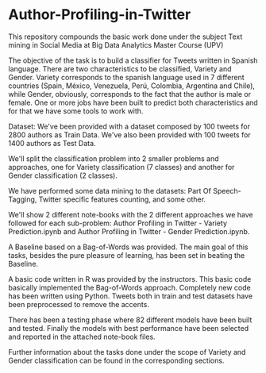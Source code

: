 # Author-Profiling-in-Twitter
This repository compounds the basic work done under the subject Text mining in Social Media at Big Data Analytics Master Course (UPV)

The objective of the task is to build a classifier for Tweets written in Spanish language. There are two characteristics to be classified, Variety and Gender. Variety corresponds to the spanish language used in 7 different countries (Spain, México, Venezuela, Perú, Colombia, Argentina and Chile), while Gender, obviously, corresponds to the fact that the author is male or female. One or more jobs have been built to predict both characteristics and for that we have some tools to work with.

Dataset: We've been provided with a dataset composed by 100 tweets for 2800 authors as Train Data. We've also been provided with 100 tweets for 1400 authors as Test Data.

We'll split the classification problem into 2 smaller problems and approaches, one for Variety classification (7 classes) and another for Gender classification (2 classes).

We have performed some data mining to the datasets: Part Of Speech-Tagging, Twitter specific features counting, and some other. 

We'll show 2 different note-books with the 2 different approaches we have followed for each sub-problem: Author Profiling in Twitter - Variety Prediction.ipynb and Author Profiling in Twitter - Gender Prediction.ipynb.

A Baseline based on a Bag-of-Words was provided. The main goal of this tasks, besides the pure pleasure of learning, has been set in beating the Baseline.

A basic code written in R was provided by the instructors. This basic code basically implemented the Bag-of-Words approach. Completely new code has been written using Python. Tweets both in train and test datasets have been preprocessed to remove the accents.

There has been a testing phase where 82 different models have been built and tested. Finally the models with best performance have been selected and reported in the attached note-book files.

Further information about the tasks done under the scope of Variety and Gender classification can be found in the corresponding sections.

